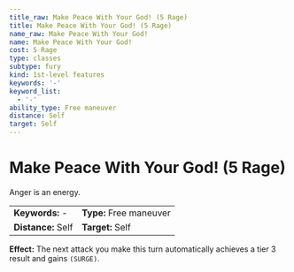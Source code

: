 ```yaml
---
title_raw: Make Peace With Your God! (5 Rage)
title: Make Peace With Your God! (5 Rage)
name_raw: Make Peace With Your God!
name: Make Peace With Your God!
cost: 5 Rage
type: classes
subtype: fury
kind: 1st-level features
keywords: '-'
keyword_list:
  - '-'
ability_type: Free maneuver
distance: Self
target: Self
---
```


# Make Peace With Your God! (5 Rage)

Anger is an energy.

|                    |                         |
| :----------------- | :---------------------- |
| **Keywords:** -    | **Type:** Free maneuver |
| **Distance:** Self | **Target:** Self        |

**Effect:** The next attack you make this turn automatically achieves a tier 3 result and gains `(SURGE)`.
